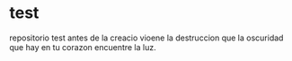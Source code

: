 # test
repositorio test
antes de la creacio vioene la destruccion
que la oscuridad que hay en tu corazon encuentre la luz.
